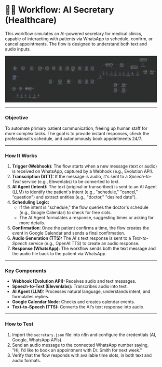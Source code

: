 # 👩‍⚕️ Workflow: AI Secretary (Healthcare)

This workflow simulates an AI-powered secretary for medical clinics, capable of interacting with patients via WhatsApp to schedule, confirm, or cancel appointments. The flow is designed to understand both text and audio inputs.

![Workflow Preview](./flow-preview-secretary.png)

---

### Objective

To automate primary patient communication, freeing up human staff for more complex tasks. The goal is to provide instant responses, check the professional's schedule, and autonomously book appointments 24/7.

---

### How It Works

1.  **Trigger (Webhook):** The flow starts when a new message (text or audio) is received on WhatsApp, captured by a Webhook (e.g., Evolution API).
2.  **Transcription (STT):** If the message is audio, it's sent to a *Speech-to-Text* service (e.g., Elevenlabs) to be converted to text.
3.  **AI Agent (Intent):** The text (original or transcribed) is sent to an AI Agent (LLM) to identify the patient's intent (e.g., "schedule," "cancel," "question") and extract entities (e.g., "doctor," "desired date").
4.  **Scheduling Logic:**
    * If the intent is "schedule," the flow queries the doctor's schedule (e.g., Google Calendar) to check for free slots.
    * The AI Agent formulates a response, suggesting times or asking for more details.
5.  **Confirmation:** Once the patient confirms a time, the flow creates the event in Google Calendar and sends a final confirmation.
6.  **Audio Generation (TTS):** The AI's text response is sent to a *Text-to-Speech* service (e.g., OpenAI TTS) to create an audio response.
7.  **Response (WhatsApp):** The workflow sends both the text message and the audio file back to the patient via WhatsApp.

---

### Key Components

* **Webhook (Evolution API):** Receives audio and text messages.
* **Speech-to-Text (Elevenlabs):** Transcribes audio into text.
* **AI Agent (LLM):** Processes natural language, understands intent, and formulates replies.
* **Google Calendar Node:** Checks and creates calendar events.
* **Text-to-Speech (TTS):** Converts the AI's text response into audio.

---

### How to Test

1.  Import the `secretary.json` file into n8n and configure the credentials (AI, Google, WhatsApp APIs).
2.  Send an audio message to the connected WhatsApp number saying, "Hi, I'd like to book an appointment with Dr. Smith for next week."
3.  Verify that the flow responds with available time slots, in both text and audio formats.
